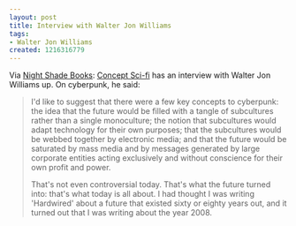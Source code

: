 ```yaml
---
layout: post
title: Interview with Walter Jon Williams
tags:
- Walter Jon Williams
created: 1216316779
---
```

Via [Night Shade Books](http://www.nightshadebooks.com/2008/07/16/interviews-and-reviews/):  [Concept Sci-fi](http://www.conceptscifi.com/iwjwilliams.htm) has an interview with Walter Jon Williams up.  On cyberpunk, he said:

> I'd like to suggest that there were a few key concepts to cyberpunk: the idea that the future would be filled with a tangle of subcultures rather than a single monoculture; the notion that subcultures would adapt technology for their own purposes; that the subcultures would be webbed together by electronic media; and that the future would be saturated by mass media and by messages generated by large corporate entities acting exclusively and without conscience for their own profit and power.<!--break-->
>
> That's not even controversial today.  That's what the future turned into: that's what today is all about.  I had thought I was writing 'Hardwired' about a future that existed sixty or eighty years out, and it turned out that I was writing about the year 2008.
